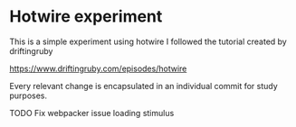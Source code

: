 # Hotwire experiment

This is a simple experiment using hotwire I followed the tutorial created by driftingruby

https://www.driftingruby.com/episodes/hotwire

Every relevant change is encapsulated in an individual commit for study purposes.

TODO
Fix webpacker issue loading stimulus


